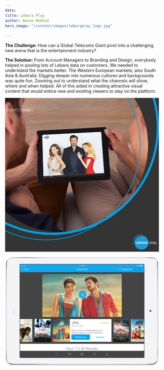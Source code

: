 ```yaml
---
date: 
title: Lebara Play
author: Amine Mekhid
hero_image: "/content/images/lebaraplay_logo.jpg"

---
```

**The Challenge:** How can a Global Telecoms Giant pivot into a challenging new arena that is the entertainment industry?

**The Solution:** From Account Managers to Branding and Design, everybody helped in pooling lots of Lebara data on customers. We needed to understand the markets better. The Western European markets; also South Asia & Australia.  Digging deeper into numerous cultures and backgrounds was quite fun. Zooming out to understand what the channels will show, where and when helped. All of this aided in creating attractive visual content that would entice new and existing viewers to stay on the platform.

![](/content/images/lebaraplay2.jpg)

![](/content/images/lebaraplay.png)